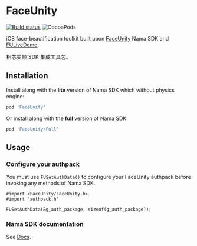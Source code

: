 # FaceUnity

[![Build status](https://github.com/ElfSundae/FaceUnity/workflows/Build/badge.svg)](https://github.com/ElfSundae/FaceUnity/actions?query=workflow%3ABuild)
![CocoaPods](https://img.shields.io/cocoapods/v/FaceUnity)

iOS face-beautification toolkit built upon [FaceUnity](https://www.faceunity.com) Nama SDK and [FULiveDemo](https://github.com/Faceunity/FULiveDemo).

相芯美颜 SDK 集成工具包。

## Installation

Install along with the **lite** version of Nama SDK which without physics engine:

```ruby
pod 'FaceUnity'
```

Or install along with the **full** version of Nama SDK:

```ruby
pod 'FaceUnity/Full'
```

## Usage

### Configure your authpack

You must use `FUSetAuthData()` to configure your FaceUnity authpack before invoking any methods of Nama SDK.

```objc
#import <FaceUnity/FaceUnity.h>
#import "authpack.h"

FUSetAuthData(&g_auth_package, sizeof(g_auth_package));
```

### Nama SDK documentation

See [Docs](Docs/).
